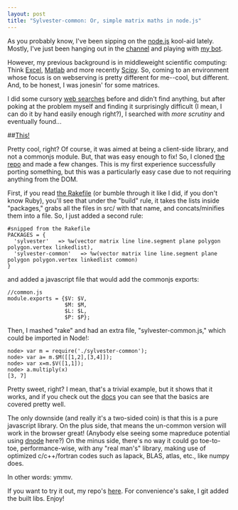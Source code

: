 ```yaml
---
layout: post
title: "Sylvester-common: Or, simple matrix maths in node.js"
---
```


As you probably know, I've been sipping on the [node.js](http://nodejs.org) kool-aid lately. Mostly, I've just been hanging out in the [channel](irc://irc.freenode.net/#node.js) and playing with [my bot](http://github.com/jesusabdullah/lulzbot).

However, my previous background is in middleweight scientific computing: Think [Excel](http://en.wikipedia.org/wiki/Microsoft_Excel), [Matlab](http://en.wikipedia.org/wiki/MATLAB) and more recently [Scipy](http://scipy.org). So, coming to an environment whose focus is on webserving is pretty different for me--cool, but different. And, to be honest, I was jonesin' for some matrices.

I did some cursory [web searches](http://duckduckgo.com) before and didn't find anything, but after poking at the problem myself and finding it surprisingly difficult (I mean, I can do it by hand easily enough right?), I searched with *more scrutiny* and eventually found...

##[This!](http://sylvester.jcoglan.com/)

Pretty cool, right? Of course, it was aimed at being a client-side library, and not a commonjs module. But, that was easy enough to fix! So, I cloned [the repo](http://github.com/jcoglan/sylvester) and made a few changes. This is my first experience successfully porting something, but this was a particularly easy case due to not requiring anything from the DOM.

First, if you read [the Rakefile](http://github.com/jcoglan/sylvester/blob/master/Rakefile) (or bumble through it like I did, if you don't know Ruby), you'll see that under the "build" rule, it takes the lists inside "packages," grabs all the files in src/ with that name, and concats/minifies them into a file. So, I just added a second rule:

    #snipped from the Rakefile
    PACKAGES = {
      'sylvester'   => %w(vector matrix line line.segment plane polygon polygon.vertex linkedlist),
      'sylvester-common'   => %w(vector matrix line line.segment plane polygon polygon.vertex linkedlist common)
    }

and added a javascript file that would add the commonjs exports:

    //common.js
    module.exports = {$V: $V,
                      $M: $M,
                      $L: $L,
                      $P: $P};

Then, I mashed "rake" and had an extra file, "sylvester-common.js," which could be imported in Node!:

    node> var m = require('./sylvester-common');
    node> var a= m.$M([[1,2],[3,4]]);
    node> var x=m.$V([1,1]);
    node> a.multiply(x)
    [3, 7]

Pretty sweet, right? I mean, that's a trivial example, but it shows that it works, and if you check out the [docs](http://sylvester.jcoglan.com/docs) you can see that the basics are covered pretty well.

The only downside (and really it's a two-sided coin) is that this is a pure javascript library. On the plus side, that means the un-common version will work in the browser great! (Anybody else seeing some mapreduce potential using [dnode](http://github.com/substack/dnode) here?) On the minus side, there's no way it could go toe-to-toe, performance-wise, with any "real man's" library, making use of optimized c/c++/fortran codes such as lapack, BLAS, atlas, etc., like numpy does.

In other words: ymmv.

If you want to try it out, my repo's [here](http://github.com/jesusabdullah/sylvester). For convenience's sake, I git added the built libs. Enjoy!
